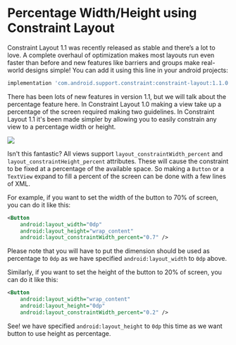 # Percentage Width/Height using Constraint Layout

Constraint Layout 1.1 was recently released as stable and there’s a lot to love. A complete overhaul of optimization makes most layouts run even faster than before and new features like barriers and groups make real-world designs simple! You can add it using this line in your android projects:

```groovy
implementation 'com.android.support.constraint:constraint-layout:1.1.0'
```

There has been lots of new features in version 1.1, but we will talk about the percentage feature here. In Constraint Layout 1.0 making a view take up a percentage of the screen required making two guidelines. In Constraint Layout 1.1 it's been made simpler by allowing you to easily constrain any view to a percentage width or height.

![](https://cdn-images-1.medium.com/max/1750/1*uqU2HbwRZeik-P2Ny-leIg.jpeg)

Isn't this fantastic? All views support ```layout_constraintWidth_percent``` and ```layout_constraintHeight_percent``` attributes. These will cause the constraint to be fixed at a percentage of the available space. So making a ```Button``` or a ```TextView``` expand to fill a percent of the screen can be done with a few lines of XML.

For example, if you want to set the width of the button to 70% of screen, you can do it like this:

```xml
<Button
    android:layout_width="0dp"
    android:layout_height="wrap_content"
    android:layout_constraintWidth_percent="0.7" />
```

Please note that you will have to put the dimension should be used as percentage to ```0dp``` as we have specified ```android:layout_width``` to ```0dp``` above. 

Similarly, if you want to set the height of the button to 20% of screen, you can do it like this:

```xml
<Button
    android:layout_width="wrap_content"
    android:layout_height="0dp"
    android:layout_constraintWidth_percent="0.2" />
```

See! we have specified ```android:layout_height``` to ```0dp``` this time as we want button to use height as percentage. 
